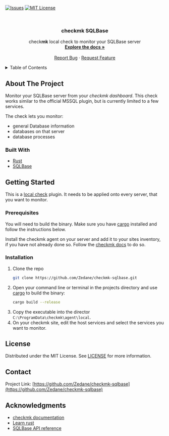<div id="top"></div>

[![Issues][issues-shield]][issues-url]
[![MIT License][license-shield]][license-url]



<!-- PROJECT LOGO -->
<br />
<div align="center">
<h3 align="center">check<b>mk</b> SQLBase</h3>

  <p align="center">
    check<b>mk</b> local check to monitor your SQLBase server
    <br />
    <a href="https://github.com/Zedane/checkmk-sqlbase/blob/master/readme.md"><strong>Explore the docs »</strong></a>
    <br />
    <br />
    <a href="https://github.com/Zedane/checkmk-sqlbase/issues">Report Bug</a>
    ·
    <a href="https://github.com/Zedane/checkmk-sqlbase/issues">Request Feature</a>
  </p>
</div>



<!-- TABLE OF CONTENTS -->
<details>
  <summary>Table of Contents</summary>
  <ol>
    <li>
      <a href="#about-the-project">About The Project</a>
      <ul>
        <li><a href="#built-with">Built With</a></li>
      </ul>
    </li>
    <li>
      <a href="#getting-started">Getting Started</a>
      <ul>
        <li><a href="#prerequisites">Prerequisites</a></li>
        <li><a href="#installation">Installation</a></li>
      </ul>
    </li>
    <li><a href="#contributing">Contributing</a></li>
    <li><a href="#license">License</a></li>
    <li><a href="#contact">Contact</a></li>
    <li><a href="#acknowledgments">Acknowledgments</a></li>
  </ol>
</details>



<!-- ABOUT THE PROJECT -->
## About The Project

Monitor your SQLBase server from your *checkmk dashboard*. This check works similar to the official MSSQL plugin, but is currently limited to a few services.

The check lets you monitor:
* general Database information
* databases on that server
* database processes 


### Built With

* [Rust](https://rust-lang.org//)
* [SQLBase](https://www.opentext.com/products-and-solutions/products/specialty-technologies/opentext-gupta-development-tools-databases/opentext-gupta-sqlbase)


<!-- GETTING STARTED -->
## Getting Started

This is a [local check](https://docs.checkmk.com/latest/en/localchecks.html) plugin. It needs to be applied onto every server, that you want to monitor.

### Prerequisites

You will need to build the binary. Make sure you have [cargo](https://crates.io/) installed and follow the instructions below.

Install the checkmk agent on your server and add it to your sites inventory, if you have not already done so. Follow the [checkmk docs](https://docs.checkmk.com/latest/en/agent_windows.html#install) to do so.

### Installation

1. Clone the repo
   ```sh
   git clone https://github.com/Zedane/checkmk-sqlbase.git
   ```
2. Open your command line or terminal in the projects directory and use [cargo](https://crates.io/) to build the binary:
   ```sh
   cargo build --release
   ```
3. Copy the executable into the director `C:\ProgramData\checkmk\agent\local`. 
4. On your checkmk site, edit the host services and select the services you want to monitor.


<!-- LICENSE -->
## License

Distributed under the MIT License. See [LICENSE][license-url] for more information.


<!-- CONTACT -->
## Contact

Project Link: [https://github.com/Zedane/checkmk-sqlbase](https://github.com/Zedane/checkmk-sqlbase)


<!-- ACKNOWLEDGMENTS -->
## Acknowledgments

* [checkmk documentation](https://docs.checkmk.com/latest/en/)
* [Learn rust](https://doc.rust-lang.org/book/)
* [SQLBase API reference](https://manualzz.com/doc/38128556/sqlbase-sql-application-programming-interface-reference)


<!-- MARKDOWN LINKS & IMAGES -->
<!-- https://www.markdownguide.org/basic-syntax/#reference-style-links -->
[issues-shield]: https://img.shields.io/github/issues/Zedane/checkmk-sqlbase.svg?style=for-the-badge
[issues-url]: https://github.com/Zedane/checkmk-sqlbase/issues
[license-shield]: https://img.shields.io/github/license/Zedane/checkmk-sqlbase.svg?style=for-the-badge
[license-url]: https://github.com/Zedane/checkmk-sqlbase/blob/master/LICENSE